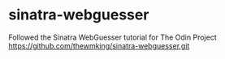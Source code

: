 # sinatra-webguesser
Followed the Sinatra WebGuesser tutorial for The Odin Project
https://github.com/thewmking/sinatra-webguesser.git
